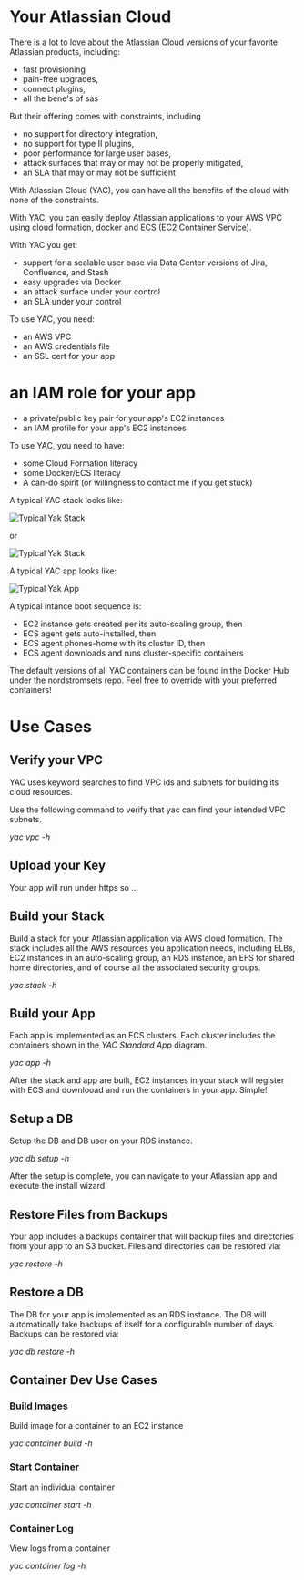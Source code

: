# Your Atlassian Cloud

There is a lot to love about the Atlassian Cloud versions of your favorite Atlassian products, including:

* fast provisioning
* pain-free upgrades, 
* connect plugins,
* all the bene's of sas
 
But their offering comes with constraints, including

* no support for directory integration,
* no support for type II plugins,
* poor performance for large user bases,
* attack surfaces that may or may not be properly mitigated,
* an SLA that may or may not be sufficient

With Atlassian Cloud (YAC), you can have all the benefits of the cloud with none of the constraints.

With YAC, you can easily deploy Atlassian applications to your AWS VPC using cloud formation, docker and ECS (EC2 Container Service).

With YAC you get:

* support for a scalable user base via Data Center versions of Jira, Confluence, and Stash
* easy upgrades via Docker
* an attack surface under your control
* an SLA under your control

To use YAC, you need:

* an AWS VPC
* an AWS credentials file
* an SSL cert for your app
# an IAM role for your app
* a private/public key pair for your app's EC2 instances
* an IAM profile for your app's EC2 instances

To use YAC, you need to have:

* some Cloud Formation literacy
* some Docker/ECS literacy
* A can-do spirit (or willingness to contact me if you get stuck) 

A typical YAC stack looks like:

![Typical Yak Stack](http://imgh.us/yac_vpc_3subnets.svg "YAC Stack - 3 Subnets")

or 

![Typical Yak Stack](http://imgh.us/yac_vpc_2subnets.svg "YAC Stack - 2 Subnets")

A typical YAC app looks like:

![Typical Yak App](http://imgh.us/yac_app.svg "YAC App")

A typical intance boot sequence is:

* EC2 instance gets created per its auto-scaling group, then
* ECS agent gets auto-installed, then
* ECS agent phones-home with its cluster ID, then
* ECS agent downloads and runs cluster-specific containers

The default versions of all YAC containers can be found in the Docker Hub under the nordstromsets repo. Feel free to override with your preferred containers!

# Use Cases

## Verify your VPC

YAC uses keyword searches to find VPC ids and subnets for building its cloud resources.

Use the following command to verify that yac can find your intended VPC subnets.

*yac vpc -h*

## Upload your Key

Your app will run under https so ...

## Build your Stack 

Build a stack for your Atlassian application via AWS cloud formation. The stack includes all the AWS resources you application needs, including ELBs, EC2 instances in an auto-scaling group, an RDS instance, an EFS for shared home directories, and of course all the associated security groups.

*yac stack -h*

## Build your App

Each app is implemented as an ECS clusters. Each cluster includes the containers shown in the *YAC Standard App* diagram.

*yac app -h*

After the stack and app are built, EC2 instances in your stack will register with ECS and downlooad and run the containers in your app. Simple!

## Setup a DB

Setup the DB and DB user on your RDS instance.

*yac db setup -h*

After the setup is complete, you can navigate to your Atlassian app and execute the install wizard.

## Restore Files from Backups

Your app includes a backups container that will backup files and directories from your app to an S3 bucket. Files and directories can be restored via:

*yac restore -h*

## Restore a DB

The DB for your app is implemented as an RDS instance. The DB will automatically take backups of itself for a configurable number of days. Backups can be restored via:

*yac db restore -h*

## Container Dev Use Cases

### Build Images

Build image for a container to an EC2 instance

*yac container build -h*

### Start Container

Start an individual container

*yac container start -h*

### Container Log

View logs from a container

*yac container log -h*